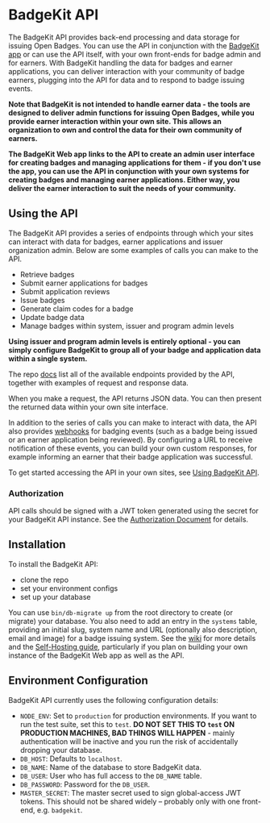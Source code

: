 # BadgeKit API

The BadgeKit API provides back-end processing and data storage for issuing Open Badges. You can use the API in conjunction with the [BadgeKit app](https://github.com/mozilla/openbadges-badgekit) or can use the API itself, with your own front-ends for badge admin and for earners. With BadgeKit handling the data for badges and earner applications, you can deliver interaction with your community of badge earners, plugging into the API for data and to respond to badge issuing events.

__Note that BadgeKit is not intended to handle earner data - the tools are designed to deliver admin functions for issuing Open Badges, while you provide earner interaction within your own site. This allows an organization to own and control the data for their own community of earners.__

__The BadgeKit Web app links to the API to create an admin user interface for creating badges and managing applications for them - if you don't use the app, you can use the API in conjunction with your own systems for creating badges and managing earner applications. Either way, you deliver the earner interaction to suit the needs of your community.__

## Using the API

The BadgeKit API provides a series of endpoints through which your sites can interact with data for badges, earner applications and issuer organization admin. Below are some examples of calls you can make to the API.

* Retrieve badges
* Submit earner applications for badges
* Submit application reviews
* Issue badges
* Generate claim codes for a badge
* Update badge data
* Manage badges within system, issuer and program admin levels

__Using issuer and program admin levels is entirely optional - you can simply configure BadgeKit to group all of your badge and application data within a single system.__

The repo [docs](docs) list all of the available endpoints provided by the API, together with examples of request and response data.

When you make a request, the API returns JSON data. You can then present the returned data within your own site interface.

In addition to the series of calls you can make to interact with data, the API also provides [webhooks](docs/webhooks.md) for badging events (such as a badge being issued or an earner application being reviewed). By configuring a URL to receive notification of these events, you can build your own custom responses, for example informing an earner that their badge application was successful.

To get started accessing the API in your own sites, see [Using BadgeKit API](https://github.com/mozilla/badgekit-api/wiki/Using-BadgeKit-API).

### Authorization

API calls should be signed with a JWT token generated using the secret for your BadgeKit API instance. See the [Authorization Document](https://github.com/mozilla/badgekit-api/blob/master/docs/authorization.md) for details.

## Installation

To install the BadgeKit API: 
* clone the repo
* set your environment configs
* set up your database

You can use `bin/db-migrate up` from the root directory to create (or migrate) your database. You also need to add an entry in the `systems` table, providing an initial slug, system name and URL (optionally also description, email and image) for a badge issuing system. See the [wiki](https://github.com/mozilla/badgekit-api/wiki) for more details and the [Self-Hosting guide](https://github.com/mozilla/openbadges-badgekit/wiki/BadgeKit-Self-Hosting-Guide), particularly if you plan on building your own instance of the BadgeKit Web app as well as the API.

## Environment Configuration

BadgeKit API currently uses the following configuration details:

* `NODE_ENV`: Set to `production` for production environments. If you want to run the test suite, set this to `test`. **DO NOT SET THIS TO `test` ON PRODUCTION MACHINES, BAD THINGS WILL HAPPEN** - mainly authentication will be inactive and you run the risk of accidentally dropping your database.
* `DB_HOST`: Defaults to `localhost`.
* `DB_NAME`: Name of the database to store BadgeKit data.
* `DB_USER`: User who has full access to the `DB_NAME` table.
* `DB_PASSWORD`: Password for the `DB_USER`.
* `MASTER_SECRET`: The master secret used to sign global-access JWT tokens. This should not be shared widely – probably only with one front-end, e.g. `badgekit`.
